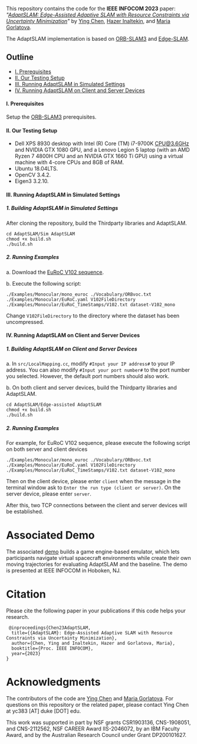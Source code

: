 This repository contains the code for the **IEEE INFOCOM 2023** paper: *"[AdaptSLAM: Edge-Assisted Adaptive SLAM with Resource Constraints via Uncertainty Minimization](https://arxiv.org/abs/2301.04620)"* by [Ying Chen](https://sites.duke.edu/marialabyingchen/), [Hazer Inaltekin](https://scholar.google.com.tr/citations?user=yBRPzisAAAAJ&hl=en), and [Maria Gorlatova](https://maria.gorlatova.com/). 

The AdaptSLAM implementation is based on [ORB-SLAM3](https://github.com/UZ-SLAMLab/ORB_SLAM3) and [Edge-SLAM](https://github.com/droneslab/edgeslam).

## Outline
* [I. Prerequisites](#1)
* [II. Our Testing Setup](#2)
* [III. Running AdaptSLAM in Simulated Settings](#3)
* [IV. Running AdaptSLAM on Client and Server Devices](#4)


#### <span id="1">I. Prerequisites
Setup the [ORB-SLAM3](https://github.com/UZ-SLAMLab/ORB_SLAM3/blob/master/README.md) prerequisites.

#### <span id="2">II. Our Testing Setup
  * Dell XPS 8930 desktop with Intel (R) Core (TM) i7-9700K CPU@3.6GHz and NVIDIA GTX 1080 GPU, and a Lenovo Legion 5 laptop (with an AMD Ryzen 7 4800H CPU and an NVIDIA
GTX 1660 Ti GPU) using a virtual machine with 4-core CPUs and 8GB of RAM.
  * Ubuntu 18.04LTS.
  * OpenCV 3.4.2.
  * Eigen3 3.2.10.
 
#### <span id="3">III. Running AdaptSLAM in Simulated Settings
##### 1. Building AdaptSLAM in Simulated Settings
After cloning the repository, build the Thirdparty libraries and AdaptSLAM.
 ```
 cd AdaptSLAM/Sim AdaptSLAM
 chmod +x build.sh
 ./build.sh
 ```
##### 2. Running Examples

a. Download the [EuRoC V102 sequence](http://robotics.ethz.ch/~asl-datasets/ijrr_euroc_mav_dataset/vicon_room2/V2_02_medium/V2_02_medium.zip).

b. Execute the following script:
```
./Examples/Monocular/mono_euroc ./Vocabulary/ORBvoc.txt ./Examples/Monocular/EuRoC.yaml V102FileDirectory ./Examples/Monocular/EuRoC_TimeStamps/V102.txt dataset-V102_mono
```
Change ```V102FileDirectory``` to the directory where the dataset has been uncompressed. 

#### <span id="4">IV. Running AdaptSLAM on Client and Server Devices
##### 1. Building AdaptSLAM on Client and Server Devices
a. In  ```src/LocalMapping.cc```, modify ```#Input your IP address#```  to your IP address. You can also modify ```#Input your port number#```  to the port number you selected. However, the default port numbers should also work.

b. On both client and server devices, build the Thirdparty libraries and AdaptSLAM.
 ```
 cd AdaptSLAM/Edge-assisted AdaptSLAM
 chmod +x build.sh
 ./build.sh
 ```
 ##### 2. Running Examples

For example, for EuRoC V102 sequence, please execute the following script on both server and client devices
```
./Examples/Monocular/mono_euroc ./Vocabulary/ORBvoc.txt ./Examples/Monocular/EuRoC.yaml V102FileDirectory ./Examples/Monocular/EuRoC_TimeStamps/V102.txt dataset-V102_mono
```
Then on the client device, please enter ```client``` when the message in the terminal window ask to ```Enter the run type (client or server)```. On the server device, please enter ```server```.

After this, two TCP connections between the client and server devices will be established.

# Associated Demo
The associated [demo](https://www.researchgate.net/profile/Maria-Gorlatova-2/publication/368923722_Demo_Abstract_Demonstrating_Resource-Efficient_SLAM_in_Virtual_Spacecraft_Environments/links/6400c1b20d98a97717d0a834/Demo-Abstract-Demonstrating-Resource-Efficient-SLAM-in-Virtual-Spacecraft-Environments.pdf) builds a game engine-based emulator, which lets participants navigate virtual spacecraft environments while create their own moving trajectories for evaluating AdaptSLAM and the baseline. The demo is presented at IEEE INFOCOM in Hoboken, NJ.

# Citation

Please cite the following paper in your publications if this code helps your research. 

     @inproceedings{Chen23AdaptSLAM,
      title={{AdaptSLAM}: Edge-Assisted Adaptive SLAM with Resource Constraints via Uncertainty Minimization},
      author={Chen, Ying and Inaltekin, Hazer and Gorlatova, Maria},
      booktitle={Proc. IEEE INFOCOM},
      year={2023}
    }
    
# Acknowledgments
The contributors of the code are [Ying Chen](https://sites.duke.edu/marialabyingchen/) and [Maria Gorlatova](https://maria.gorlatova.com/). For questions on this repository or the related paper, please contact Ying Chen at yc383 [AT] duke [DOT] edu.

This work was supported in part by NSF grants CSR1903136, CNS-1908051, and CNS-2112562, NSF CAREER Award IIS-2046072, by an IBM Faculty Award, and by the Australian Research Council under Grant DP200101627.
